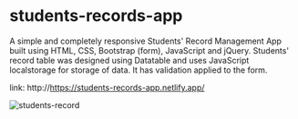 # students-records-app
A simple and completely responsive Students' Record Management App built using HTML, CSS, Bootstrap (form), JavaScript and jQuery. 
Students' record table was designed using Datatable and uses JavaScript localstorage for storage of data. 
It has validation applied to the form.

link: http://https://students-records-app.netlify.app/

![students-record](https://user-images.githubusercontent.com/107065074/196530289-ffbb9c58-2af9-4de9-9748-70246f5c0fa4.png)
